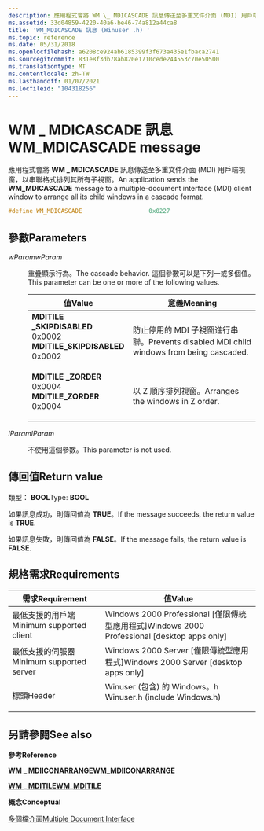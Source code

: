 ```yaml
---
description: 應用程式會將 WM \_ MDICASCADE 訊息傳送至多重文件介面 (MDI) 用戶端視窗，以串聯格式排列其所有子視窗。
ms.assetid: 33d04859-4220-40a6-be46-74a812a44ca8
title: 'WM_MDICASCADE 訊息 (Winuser .h) '
ms.topic: reference
ms.date: 05/31/2018
ms.openlocfilehash: a6208ce924ab6185399f3f673a435e1fbaca2741
ms.sourcegitcommit: 831e8f3db78ab820e1710cede244553c70e50500
ms.translationtype: MT
ms.contentlocale: zh-TW
ms.lasthandoff: 01/07/2021
ms.locfileid: "104318256"
---
```

# <a name="wm_mdicascade-message"></a><span data-ttu-id="d81a8-103">WM \_ MDICASCADE 訊息</span><span class="sxs-lookup"><span data-stu-id="d81a8-103">WM\_MDICASCADE message</span></span>

<span data-ttu-id="d81a8-104">應用程式會將 **WM \_ MDICASCADE** 訊息傳送至多重文件介面 (MDI) 用戶端視窗，以串聯格式排列其所有子視窗。</span><span class="sxs-lookup"><span data-stu-id="d81a8-104">An application sends the **WM\_MDICASCADE** message to a multiple-document interface (MDI) client window to arrange all its child windows in a cascade format.</span></span>


```C++
#define WM_MDICASCADE                   0x0227
```



## <a name="parameters"></a><span data-ttu-id="d81a8-105">參數</span><span class="sxs-lookup"><span data-stu-id="d81a8-105">Parameters</span></span>

<dl> <dt>

<span data-ttu-id="d81a8-106">*wParam*</span><span class="sxs-lookup"><span data-stu-id="d81a8-106">*wParam*</span></span> 
</dt> <dd>

<span data-ttu-id="d81a8-107">重疊顯示行為。</span><span class="sxs-lookup"><span data-stu-id="d81a8-107">The cascade behavior.</span></span> <span data-ttu-id="d81a8-108">這個參數可以是下列一或多個值。</span><span class="sxs-lookup"><span data-stu-id="d81a8-108">This parameter can be one or more of the following values.</span></span>



| <span data-ttu-id="d81a8-109">值</span><span class="sxs-lookup"><span data-stu-id="d81a8-109">Value</span></span>                                                                                                                                                                                                                                          | <span data-ttu-id="d81a8-110">意義</span><span class="sxs-lookup"><span data-stu-id="d81a8-110">Meaning</span></span>                                                              |
|------------------------------------------------------------------------------------------------------------------------------------------------------------------------------------------------------------------------------------------------|----------------------------------------------------------------------|
| <span id="MDITILE_SKIPDISABLED"></span><span id="mditile_skipdisabled"></span><dl> <span data-ttu-id="d81a8-111"><dt>**MDITILE \_SKIPDISABLED**</dt> <dt>0x0002</dt></span><span class="sxs-lookup"><span data-stu-id="d81a8-111"><dt>**MDITILE\_SKIPDISABLED**</dt> <dt>0x0002</dt></span></span> </dl> | <span data-ttu-id="d81a8-112">防止停用的 MDI 子視窗進行串聯。</span><span class="sxs-lookup"><span data-stu-id="d81a8-112">Prevents disabled MDI child windows from being cascaded.</span></span> <br/> |
| <span id="MDITILE_ZORDER"></span><span id="mditile_zorder"></span><dl> <span data-ttu-id="d81a8-113"><dt>**MDITILE \_ZORDER**</dt> <dt>0x0004</dt></span><span class="sxs-lookup"><span data-stu-id="d81a8-113"><dt>**MDITILE\_ZORDER**</dt> <dt>0x0004</dt></span></span> </dl>                   | <span data-ttu-id="d81a8-114">以 Z 順序排列視窗。</span><span class="sxs-lookup"><span data-stu-id="d81a8-114">Arranges the windows in Z order.</span></span><br/>                          |



 

</dd> <dt>

<span data-ttu-id="d81a8-115">*lParam*</span><span class="sxs-lookup"><span data-stu-id="d81a8-115">*lParam*</span></span> 
</dt> <dd>

<span data-ttu-id="d81a8-116">不使用這個參數。</span><span class="sxs-lookup"><span data-stu-id="d81a8-116">This parameter is not used.</span></span>

</dd> </dl>

## <a name="return-value"></a><span data-ttu-id="d81a8-117">傳回值</span><span class="sxs-lookup"><span data-stu-id="d81a8-117">Return value</span></span>

<span data-ttu-id="d81a8-118">類型： **BOOL**</span><span class="sxs-lookup"><span data-stu-id="d81a8-118">Type: **BOOL**</span></span>

<span data-ttu-id="d81a8-119">如果訊息成功，則傳回值為 **TRUE**。</span><span class="sxs-lookup"><span data-stu-id="d81a8-119">If the message succeeds, the return value is **TRUE**.</span></span>

<span data-ttu-id="d81a8-120">如果訊息失敗，則傳回值為 **FALSE**。</span><span class="sxs-lookup"><span data-stu-id="d81a8-120">If the message fails, the return value is **FALSE**.</span></span>

## <a name="requirements"></a><span data-ttu-id="d81a8-121">規格需求</span><span class="sxs-lookup"><span data-stu-id="d81a8-121">Requirements</span></span>



| <span data-ttu-id="d81a8-122">需求</span><span class="sxs-lookup"><span data-stu-id="d81a8-122">Requirement</span></span> | <span data-ttu-id="d81a8-123">值</span><span class="sxs-lookup"><span data-stu-id="d81a8-123">Value</span></span> |
|-------------------------------------|----------------------------------------------------------------------------------------------------------|
| <span data-ttu-id="d81a8-124">最低支援的用戶端</span><span class="sxs-lookup"><span data-stu-id="d81a8-124">Minimum supported client</span></span><br/> | <span data-ttu-id="d81a8-125">Windows 2000 Professional \[僅限傳統型應用程式\]</span><span class="sxs-lookup"><span data-stu-id="d81a8-125">Windows 2000 Professional \[desktop apps only\]</span></span><br/>                                               |
| <span data-ttu-id="d81a8-126">最低支援的伺服器</span><span class="sxs-lookup"><span data-stu-id="d81a8-126">Minimum supported server</span></span><br/> | <span data-ttu-id="d81a8-127">Windows 2000 Server \[僅限傳統型應用程式\]</span><span class="sxs-lookup"><span data-stu-id="d81a8-127">Windows 2000 Server \[desktop apps only\]</span></span><br/>                                                     |
| <span data-ttu-id="d81a8-128">標頭</span><span class="sxs-lookup"><span data-stu-id="d81a8-128">Header</span></span><br/>                   | <dl> <span data-ttu-id="d81a8-129"><dt>Winuser (包含) 的 Windows。h </dt></span><span class="sxs-lookup"><span data-stu-id="d81a8-129"><dt>Winuser.h (include Windows.h)</dt></span></span> </dl> |



## <a name="see-also"></a><span data-ttu-id="d81a8-130">另請參閱</span><span class="sxs-lookup"><span data-stu-id="d81a8-130">See also</span></span>

<dl> <dt>

<span data-ttu-id="d81a8-131">**參考**</span><span class="sxs-lookup"><span data-stu-id="d81a8-131">**Reference**</span></span>
</dt> <dt>

[<span data-ttu-id="d81a8-132">**WM \_ MDIICONARRANGE**</span><span class="sxs-lookup"><span data-stu-id="d81a8-132">**WM\_MDIICONARRANGE**</span></span>](wm-mdiiconarrange.md)
</dt> <dt>

[<span data-ttu-id="d81a8-133">**WM \_ MDITILE**</span><span class="sxs-lookup"><span data-stu-id="d81a8-133">**WM\_MDITILE**</span></span>](wm-mditile.md)
</dt> <dt>

<span data-ttu-id="d81a8-134">**概念**</span><span class="sxs-lookup"><span data-stu-id="d81a8-134">**Conceptual**</span></span>
</dt> <dt>

[<span data-ttu-id="d81a8-135">多個檔介面</span><span class="sxs-lookup"><span data-stu-id="d81a8-135">Multiple Document Interface</span></span>](multiple-document-interface.md)
</dt> </dl>

 

 




